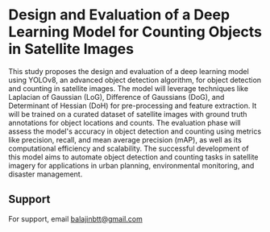 
# Design and Evaluation of a Deep Learning Model for Counting Objects in Satellite Images

This study proposes the design and evaluation of a deep learning model using YOLOv8, an advanced object detection algorithm, for object detection and counting in satellite images. The model will leverage techniques like Laplacian of Gaussian (LoG), Difference of Gaussians (DoG), and Determinant of Hessian (DoH) for pre-processing and feature extraction. It will be trained on a curated dataset of satellite images with ground truth annotations for object locations and counts. The evaluation phase will assess the model's accuracy in object detection and counting using metrics like precision, recall, and mean average precision (mAP), as well as its computational efficiency and scalability. The successful development of this model aims to automate object detection and counting tasks in satellite imagery for applications in urban planning, environmental monitoring, and disaster management.


## Support

For support, email balajinbtt@gmail.com
